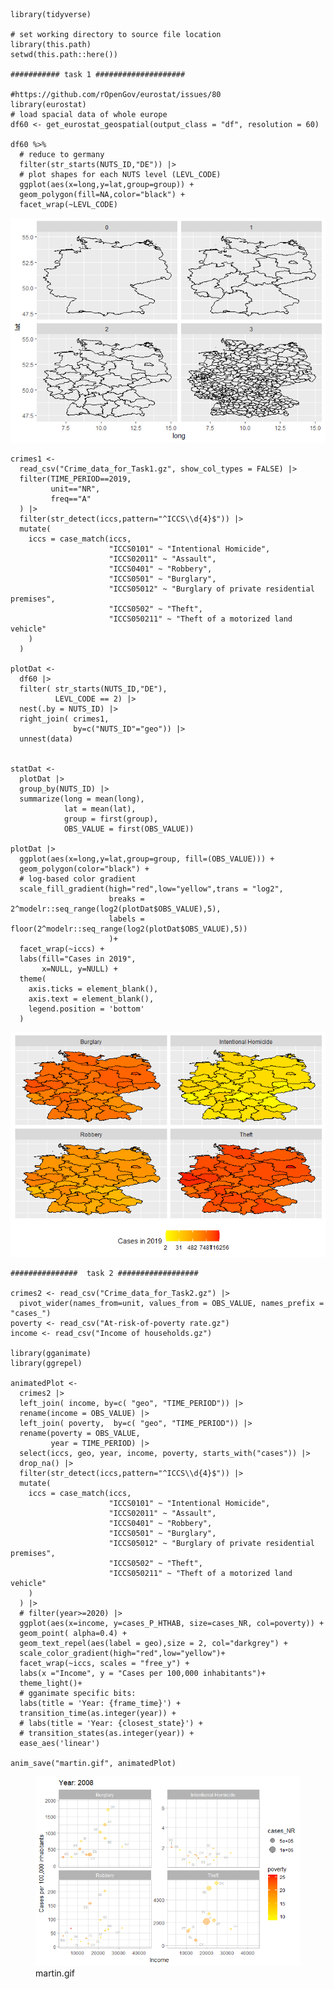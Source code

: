     library(tidyverse)

    # set working directory to source file location
    library(this.path)
    setwd(this.path::here())

    ########### task 1 ####################

    #https://github.com/rOpenGov/eurostat/issues/80
    library(eurostat)
    # load spacial data of whole europe
    df60 <- get_eurostat_geospatial(output_class = "df", resolution = 60)

    df60 %>%
      # reduce to germany
      filter(str_starts(NUTS_ID,"DE")) |>
      # plot shapes for each NUTS level (LEVL_CODE)
      ggplot(aes(x=long,y=lat,group=group)) +
      geom_polygon(fill=NA,color="black") +
      facet_wrap(~LEVL_CODE)

![](martin_files/figure-markdown_strict/all.in.one-1.png)

    crimes1 <-
      read_csv("Crime_data_for_Task1.gz", show_col_types = FALSE) |>
      filter(TIME_PERIOD==2019,
             unit=="NR",
             freq=="A"
      ) |>
      filter(str_detect(iccs,pattern="^ICCS\\d{4}$")) |>
      mutate(
        iccs = case_match(iccs,
                          "ICCS0101" ~ "Intentional Homicide",
                          "ICCS02011" ~ "Assault",
                          "ICCS0401" ~ "Robbery",
                          "ICCS0501" ~ "Burglary",
                          "ICCS05012" ~ "Burglary of private residential premises",
                          "ICCS0502" ~ "Theft",
                          "ICCS050211" ~ "Theft of a motorized land vehicle"
        )
      )

    plotDat <-
      df60 |>
      filter( str_starts(NUTS_ID,"DE"),
              LEVL_CODE == 2) |>
      nest(.by = NUTS_ID) |>
      right_join( crimes1,
                  by=c("NUTS_ID"="geo")) |>
      unnest(data)


    statDat <-
      plotDat |>
      group_by(NUTS_ID) |>
      summarize(long = mean(long),
                lat = mean(lat),
                group = first(group),
                OBS_VALUE = first(OBS_VALUE))

    plotDat |>
      ggplot(aes(x=long,y=lat,group=group, fill=(OBS_VALUE))) +
      geom_polygon(color="black") +
      # log-based color gradient
      scale_fill_gradient(high="red",low="yellow",trans = "log2",
                          breaks = 2^modelr::seq_range(log2(plotDat$OBS_VALUE),5),
                          labels = floor(2^modelr::seq_range(log2(plotDat$OBS_VALUE),5))
                          )+
      facet_wrap(~iccs) +
      labs(fill="Cases in 2019",
           x=NULL, y=NULL) +
      theme(
        axis.ticks = element_blank(),
        axis.text = element_blank(),
        legend.position = 'bottom'
      )

![](martin_files/figure-markdown_strict/all.in.one-2.png)

    ###############  task 2 ##################

    crimes2 <- read_csv("Crime_data_for_Task2.gz") |>
      pivot_wider(names_from=unit, values_from = OBS_VALUE, names_prefix = "cases_")
    poverty <- read_csv("At-risk-of-poverty rate.gz")
    income <- read_csv("Income of households.gz")

    library(gganimate)
    library(ggrepel)

    animatedPlot <- 
      crimes2 |>
      left_join( income, by=c( "geo", "TIME_PERIOD")) |>
      rename(income = OBS_VALUE) |>
      left_join( poverty,  by=c( "geo", "TIME_PERIOD")) |>
      rename(poverty = OBS_VALUE,
             year = TIME_PERIOD) |>
      select(iccs, geo, year, income, poverty, starts_with("cases")) |>
      drop_na() |>
      filter(str_detect(iccs,pattern="^ICCS\\d{4}$")) |>
      mutate(
        iccs = case_match(iccs,
                          "ICCS0101" ~ "Intentional Homicide",
                          "ICCS02011" ~ "Assault",
                          "ICCS0401" ~ "Robbery",
                          "ICCS0501" ~ "Burglary",
                          "ICCS05012" ~ "Burglary of private residential premises",
                          "ICCS0502" ~ "Theft",
                          "ICCS050211" ~ "Theft of a motorized land vehicle"
        )
      ) |>
      # filter(year>=2020) |>
      ggplot(aes(x=income, y=cases_P_HTHAB, size=cases_NR, col=poverty)) +
      geom_point( alpha=0.4) +
      geom_text_repel(aes(label = geo),size = 2, col="darkgrey") +
      scale_color_gradient(high="red",low="yellow")+
      facet_wrap(~iccs, scales = "free_y") +
      labs(x ="Income", y = "Cases per 100,000 inhabitants")+
      theme_light()+
      # gganimate specific bits:
      labs(title = 'Year: {frame_time}') +
      transition_time(as.integer(year)) +
      # labs(title = 'Year: {closest_state}') +
      # transition_states(as.integer(year)) +
      ease_aes('linear')

    anim_save("martin.gif", animatedPlot)

<figure>
<img src="martin.gif" alt="martin.gif" />
<figcaption aria-hidden="true">martin.gif</figcaption>
</figure>
